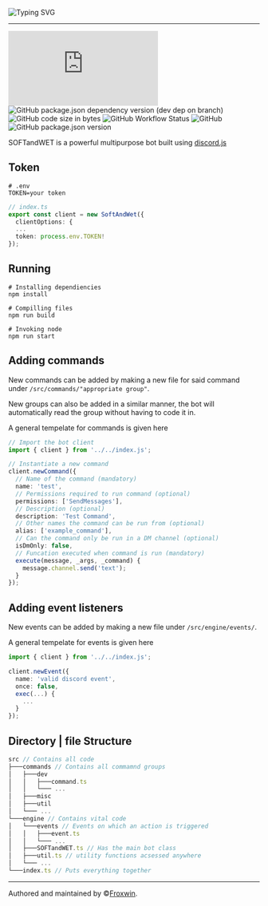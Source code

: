 ![Typing SVG](https://readme-typing-svg.demolab.com/?color=74c7ec&duration=1&pause=10000&font=Allerta+Stencil&size=30&lines=SOFTandWET)

---

![GitHub package.json dependency version (prod)](https://img.shields.io/github/package-json/dependency-version/Froxwin/Da-Bot/discord.js?color=%23f5e0dc&style=for-the-badge)
![GitHub package.json dependency version (dev dep on branch)](https://img.shields.io/github/package-json/dependency-version/Froxwin/Da-Bot/dev/typescript?color=f2cdcd&style=for-the-badge)
![GitHub code size in bytes](https://img.shields.io/github/languages/code-size/Froxwin/Da-Bot?color=%23f5c2e7&style=for-the-badge)
![GitHub Workflow Status](https://img.shields.io/github/actions/workflow/status/Froxwin/Da-Bot/build.yml?branch=main&style=for-the-badge)
![GitHub](https://img.shields.io/github/license/Froxwin/Da-bot?color=%23cba6f7&style=for-the-badge)
![GitHub package.json version](https://img.shields.io/github/package-json/v/Froxwin/Da-Bot?color=%23f9e2af&style=for-the-badge)

SOFTandWET is a powerful multipurpose bot built using [discord.js](https://discord.js.org/#/)

## Token

```env
# .env
TOKEN=your token
```

```ts
// index.ts
export const client = new SoftAndWet({
  clientOptions: {
  ...
  token: process.env.TOKEN!
});

```

## Running

```pwsh
# Installing dependiencies
npm install

# Compilling files
npm run build

# Invoking node
npm run start
```

## Adding commands

New commands can be added by making a new file for said command under `/src/commands/"appropriate group"`.

New groups can also be added in a similar manner, the bot will automatically read the group without having to code it in.

A general tempelate for commands is given here

```ts
// Import the bot client
import { client } from '../../index.js';

// Instantiate a new command
client.newCommand({
  // Name of the command (mandatory)
  name: 'test',
  // Permissions required to run command (optional)
  permissions: ['SendMessages'],
  // Description (optional)
  description: 'Test Command',
  // Other names the command can be run from (optional)
  alias: ['example_command'],
  // Can the command only be run in a DM channel (optional)
  isDmOnly: false,
  // Funcation executed when command is run (mandatory)
  execute(message, _args, _command) {
    message.channel.send('text');
  }
});
```

## Adding event listeners

New events can be added by making a new file under `/src/engine/events/`.

A general tempelate for events is given here

```ts
import { client } from '../../index.js';

client.newEvent({
  name: 'valid discord event',
  once: false,
  exec(...) {
    ...
  }
});
```

## Directory | file Structure

```js
src // Contains all code
├───commands // Contains all commamnd groups
│   ├───dev
│   │   ├───command.ts
│   │   └─── ...
│   ├───misc
│   ├───util
│   └─── ...
└───engine // Contains vital code
│   └───events // Events on which an action is triggered
│   │   ├───event.ts
│   │   └─── ...
│   ├───SOFTandWET.ts // Has the main bot class
│   ├───util.ts // utility functions acsessed anywhere
│   └─── ...
└───index.ts // Puts everything together
```

---

Authored and maintained by ©[Froxwin](https://github.com/Froxwin).
